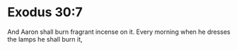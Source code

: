 # Exodus 30:7

And Aaron shall burn fragrant incense on it. Every morning when he dresses the lamps he shall burn it,
